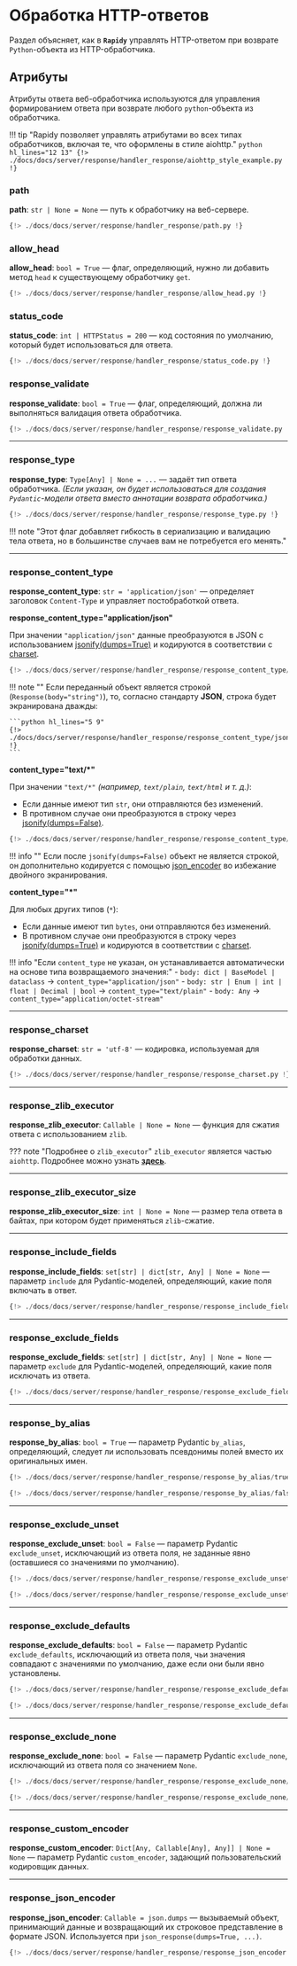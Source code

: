 # Обработка HTTP-ответов
Раздел объясняет, как в **`Rapidy`** управлять HTTP-ответом при возврате `Python`-объекта из HTTP-обработчика.

## Атрибуты
Атрибуты ответа веб-обработчика используются для управления формированием ответа при возврате любого `python`-объекта из обработчика.

!!! tip "Rapidy позволяет управлять атрибутами во всех типах обработчиков, включая те, что оформлены в стиле aiohttp."
    ```python hl_lines="12 13"
    {!> ./docs/docs/server/response/handler_response/aiohttp_style_example.py !}
    ```

### path

**path**: `str | None = None` — путь к обработчику на веб-сервере.

```python hl_lines="4"
{!> ./docs/docs/server/response/handler_response/path.py !}
```

### allow_head

**allow_head**: `bool = True` — флаг, определяющий, нужно ли добавить метод `head` к существующему обработчику `get`.

```python hl_lines="5"
{!> ./docs/docs/server/response/handler_response/allow_head.py !}
```

### status_code

**status_code**: `int | HTTPStatus = 200` — код состояния по умолчанию, который будет использоваться для ответа.

```python hl_lines="6 13"
{!> ./docs/docs/server/response/handler_response/status_code.py !}
```

### response_validate

**response_validate**: `bool = True` — флаг, определяющий, должна ли выполняться валидация ответа обработчика.

```python hl_lines="5"
{!> ./docs/docs/server/response/handler_response/response_validate.py !}
```

---

### response_type

**response_type**: `Type[Any] | None = ...` — задаёт тип ответа обработчика.
*(Если указан, он будет использоваться для создания `Pydantic`-модели ответа вместо аннотации возврата обработчика.)*

```python hl_lines="6"
{!> ./docs/docs/server/response/handler_response/response_type.py !}
```

!!! note "Этот флаг добавляет гибкость в сериализацию и валидацию тела ответа, но в большинстве случаев вам не потребуется его менять."

---

### response_content_type

**response_content_type**: `str = 'application/json'` — определяет заголовок `Content-Type` и управляет постобработкой ответа.

**response_content_type="application/json"**

При значении `"application/json"` данные преобразуются в JSON с использованием [jsonify(dumps=True)](../../../encoders) и кодируются в соответствии
с [charset](#charset).

```python hl_lines="5 9"
{!> ./docs/docs/server/response/handler_response/response_content_type/json_dict.py !}
```

!!! note ""
    Если переданный объект является строкой (`Response(body="string")`), то, согласно стандарту **JSON**, строка будет экранирована дважды:

    ```python hl_lines="5 9"
    {!> ./docs/docs/server/response/handler_response/response_content_type/json_str.py !}
    ```

**content_type="text/*"**

При значении `"text/*"` *(например, `text/plain`, `text/html` и т. д.)*:

- Если данные имеют тип `str`, они отправляются без изменений.
- В противном случае они преобразуются в строку через [jsonify(dumps=False)](../../../encoders).

```python hl_lines="5 9"
{!> ./docs/docs/server/response/handler_response/response_content_type/text.py !}
```

!!! info ""
    Если после `jsonify(dumps=False)` объект не является строкой, он дополнительно кодируется с помощью [json_encoder](#json_encoder)
    во избежание двойного экранирования.

**content_type="*"**

Для любых других типов (`*`):

- Если данные имеют тип `bytes`, они отправляются без изменений.
- В противном случае они преобразуются в строку через [jsonify(dumps=True)](../../../encoders) и кодируются в соответствии с [charset](#charset).

!!! info "Если `content_type` не указан, он устанавливается автоматически на основе типа возвращаемого значения:"
    - `body: dict | BaseModel | dataclass` → `content_type="application/json"`
    - `body: str | Enum | int | float | Decimal | bool` → `content_type="text/plain"`
    - `body: Any` → `content_type="application/octet-stream"`

---

### response_charset

**response_charset**: `str = 'utf-8'` — кодировка, используемая для обработки данных.

```python hl_lines="5"
{!> ./docs/docs/server/response/handler_response/response_charset.py !}
```

---

### response_zlib_executor

**response_zlib_executor**: `Callable | None = None` — функция для сжатия ответа с использованием `zlib`.

??? note "Подробнее о `zlib_executor`"
    `zlib_executor` является частью `aiohttp`.
    Подробнее можно узнать **<a href="https://docs.aiohttp.org/en/stable/web_reference.html" target="_blank">здесь</a>**.

---

### response_zlib_executor_size

**response_zlib_executor_size**: `int | None = None` — размер тела ответа в байтах, при котором будет применяться `zlib`-сжатие.

---

### response_include_fields

**response_include_fields**: `set[str] | dict[str, Any] | None = None` — параметр `include` для Pydantic-моделей, определяющий, какие поля включать в ответ.

```python hl_lines="10"
{!> ./docs/docs/server/response/handler_response/response_include_fields.py !}
```

---

### response_exclude_fields

**response_exclude_fields**: `set[str] | dict[str, Any] | None = None` — параметр `exclude` для Pydantic-моделей, определяющий, какие поля исключать из ответа.

```python hl_lines="10"
{!> ./docs/docs/server/response/handler_response/response_exclude_fields.py !}
```

---

### response_by_alias

**response_by_alias**: `bool = True` — параметр Pydantic `by_alias`, определяющий, следует ли использовать псевдонимы полей вместо их оригинальных имен.

```python hl_lines="9"
{!> ./docs/docs/server/response/handler_response/response_by_alias/true.py !}
```
```python hl_lines="4"
{!> ./docs/docs/server/response/handler_response/response_by_alias/false.py !}
```

---

### response_exclude_unset

**response_exclude_unset**: `bool = False` — параметр Pydantic `exclude_unset`, исключающий из ответа поля, не заданные явно (оставшиеся со значениями
по умолчанию).

```python hl_lines="10"
{!> ./docs/docs/server/response/handler_response/response_exclude_unset/false.py !}
```
```python hl_lines="4"
{!> ./docs/docs/server/response/handler_response/response_exclude_unset/true.py !}
```

---

### response_exclude_defaults

**response_exclude_defaults**: `bool = False` — параметр Pydantic `exclude_defaults`, исключающий из ответа поля, чьи значения совпадают с значениями
по умолчанию, даже если они были явно установлены.

```python hl_lines="9"
{!> ./docs/docs/server/response/handler_response/response_exclude_defaults/false.py !}
```
```python hl_lines="4"
{!> ./docs/docs/server/response/handler_response/response_exclude_defaults/true.py !}
```

---

### response_exclude_none

**response_exclude_none**: `bool = False` — параметр Pydantic `exclude_none`, исключающий из ответа поля со значением `None`.

```python hl_lines="10"
{!> ./docs/docs/server/response/handler_response/response_exclude_none/false.py !}
```
```python hl_lines="4"
{!> ./docs/docs/server/response/handler_response/response_exclude_none/true.py !}
```

---

### response_custom_encoder

**response_custom_encoder**: `Dict[Any, Callable[Any], Any]] | None = None` — параметр Pydantic `custom_encoder`, задающий пользовательский кодировщик данных.

---

### response_json_encoder

**response_json_encoder**: `Callable = json.dumps` — вызываемый объект, принимающий данные и возвращающий их строковое представление в формате JSON.
Используется при `json_response(dumps=True, ...)`.

```python hl_lines="9"
{!> ./docs/docs/server/response/handler_response/response_json_encoder.py !}
```
